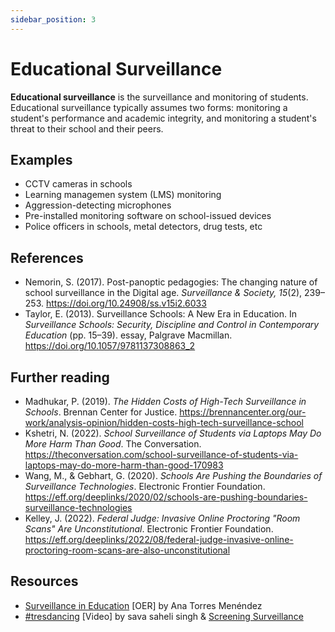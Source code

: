 ```yaml
---
sidebar_position: 3
---
```


# Educational Surveillance
**Educational surveillance** is the surveillance and monitoring of students. Educational surveillance typically assumes two forms: monitoring a student's performance and academic integrity, and monitoring a student's threat to their school and their peers. 

## Examples
- CCTV cameras in schools
- Learning managemen system (LMS) monitoring
- Aggression-detecting microphones
- Pre-installed monitoring software on school-issued devices
- Police officers in schools, metal detectors, drug tests, etc

## References
- Nemorin, S. (2017). Post-panoptic pedagogies: The changing nature of school surveillance in the Digital age. *Surveillance & Society, 15*(2), 239–253. https://doi.org/10.24908/ss.v15i2.6033
- Taylor, E. (2013). Surveillance Schools: A New Era in Education. In *Surveillance Schools: Security, Discipline and Control in Contemporary Education* (pp. 15–39). essay, Palgrave Macmillan. https://doi.org/10.1057/9781137308863_2

## Further reading
- Madhukar, P. (2019). *The Hidden Costs of High-Tech Surveillance in Schools*. Brennan Center for Justice. https://brennancenter.org/our-work/analysis-opinion/hidden-costs-high-tech-surveillance-school
- Kshetri, N. (2022). *School Surveillance of Students via Laptops May Do More Harm Than Good*. The Conversation. https://theconversation.com/school-surveillance-of-students-via-laptops-may-do-more-harm-than-good-170983
- Wang, M., & Gebhart, G. (2020). *Schools Are Pushing the Boundaries of Surveillance Technologies*. Electronic Frontier Foundation. https://eff.org/deeplinks/2020/02/schools-are-pushing-boundaries-surveillance-technologies
- Kelley, J. (2022). *Federal Judge: Invasive Online Proctoring "Room Scans" Are Unconstitutional*. Electronic Frontier Foundation. https://eff.org/deeplinks/2022/08/federal-judge-invasive-online-proctoring-room-scans-are-also-unconstitutional

## Resources
- [Surveillance in Education](https://sites.google.com/view/surveillance-in-education/home) [OER] by Ana Torres Menéndez
- [#tresdancing](https://youtu.be/aUivOlVpcWA) [Video] by sava saheli singh & [Screening Surveillance](https://screeningsurveillance.com/)